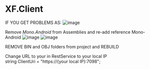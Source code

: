 # XF.Client

IF YOU GET PROBLEMS AS:
![image](https://user-images.githubusercontent.com/40700132/184114584-ce30779b-a996-4042-9ae6-8e319f7f553c.png)

Remove *Mono.Android* from Assemblies and re-add reference Mono-Android
![image](https://user-images.githubusercontent.com/40700132/184114859-9a79a4b7-8641-4176-93fb-d428726709be.png)
![image](https://user-images.githubusercontent.com/40700132/184114900-fb6c5117-26ec-47fc-a2d9-56d23da65fc0.png)

REMOVE BIN and OBJ folders from project and REBUILD

Change URL to your in RestService to your local IP</br>
string ClientUri = "https://{your local IP}:7098";
